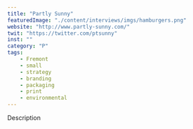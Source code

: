 ```yaml
---
title: "Partly Sunny"
featuredImage: "./content/interviews/imgs/hamburgers.png"
website: "http://www.partly-sunny.com/"
twit: "https://twitter.com/ptsunny"
inst: ""
category: "P"
tags:
    - Fremont
    - small
    - strategy
    - branding
    - packaging
    - print
    - environmental
---
```


Description
